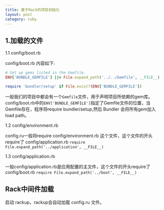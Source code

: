 ```yaml
---
title: 基于Rack的项目初始化
layout: post
category: ruby
---
```


## 1.加载的文件

1.1 config/boot.rb

config/boot.rb 内容如下:

```ruby
# Set up gems listed in the Gemfile.
ENV['BUNDLE_GEMFILE'] ||= File.expand_path('../../Gemfile', __FILE__)

require 'bundler/setup' if File.exist?(ENV['BUNDLE_GEMFILE'])

```

一般我们的项目中都会有一个`Gemfile`文件，用于声明项目所依赖的gem库。
config/boot.rb中的`ENV['BUNDLE_GEMFILE']`指定了Gemfile文件的位置，当Gemfile存在，程序将require bundler/setup,然后 Bundler 会将所有gem加入load path。

1.2 config/environment.rb

config.ru一般将require config/environment.rb 这个文件，这个文件的开头require了 config/application.rb
`require File.expand_path('../application', __FILE__)`

1.3 config/application.rb

一般config/application.rb是应用配置的主文件，这个文件的开头require了 config/boot.rb
`require File.expand_path('../boot', __FILE__)`

## Rack中间件加载

启动 rackup，rackup会自动加载 config.ru 文件。
